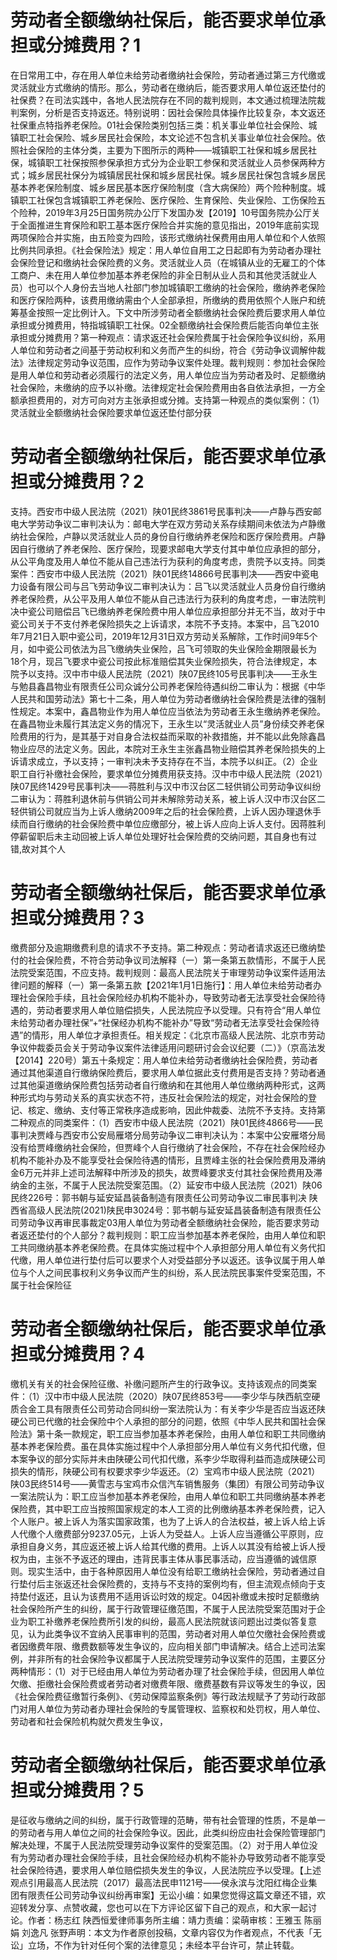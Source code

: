 # 劳动者全额缴纳社保后，能否要求单位承担或分摊费用？1

在日常用工中，存在用人单位未给劳动者缴纳社会保险，劳动者通过第三方代缴或灵活就业方式缴纳的情形。那么，劳动者在缴纳后，能否要求用人单位返还垫付的社保费？在司法实践中，各地人民法院存在不同的裁判规则，本文通过梳理法院裁判案例，分析是否支持返还。特别说明：因社会保险具体操作比较复杂，本文返还社保重点特指养老保险。01社会保险类别包括三类：机关事业单位社会保险、城镇职工社会保险、城乡居民社会保险，本文论述不包含机关事业单位社会保险。依照社会保险的主体分类，主要为下图所示的两种——城镇职工社保和城乡居民社保，城镇职工社保按照参保承担方式分为企业职工参保和灵活就业人员参保两种方式；城乡居民社保分为城镇居民社保和城乡居民社保。城乡居民社保包含城乡居民基本养老保险制度、城乡居民基本医疗保险制度（含大病保险）两个险种制度。城镇职工社保包含城镇职工养老保险、医疗保险、生育保险、失业保险、工伤保险五个险种，2019年3月25日国务院办公厅下发国办发【2019】10号国务院办公厅关于全面推进生育保险和职工基本医疗保险合并实施的意见指出，2019年底前实现两项保险合并实施，由五险变为四险，该形式缴纳社保费用由用人单位和个人依照比例共同承担。《社会保险法》规定：用人单位自用工之日起即有为劳动者办理社会保险登记和缴纳社会保险费的义务。灵活就业人员（在城镇从业的无雇工的个体工商户、未在用人单位参加基本养老保险的非全日制从业人员和其他灵活就业人员）也可以个人身份去当地人社部门参加城镇职工缴纳的社会保险，缴纳养老保险和医疗保险两种，该费用缴纳需由个人全部承担，所缴纳的费用依照个人账户和统筹基金按照一定比例计入。下文中所涉劳动者全额缴纳社会保险费后要求用人单位承担或分摊费用，特指城镇职工社保。02全额缴纳社会保险费后能否向单位主张承担或分摊费用？第一种观点：请求返还社会保险费属于社会保险争议纠纷，系用人单位和劳动者之间基于劳动权利和义务而产生的纠纷，符合《劳动争议调解仲裁法》法律规定劳动争议范围，应作为劳动争议案件处理。裁判规则：参加社会保险是用人单位和劳动者必须履行的法定义务，用人单位应当为劳动者及时、足额缴纳社会保险，未缴纳的应予以补缴。法律规定社会保险费用由各自依法承担，一方全额承担费用的，对方可向对方主张承担或分摊。支持第一种观点的类似案例：（1）灵活就业全额缴纳社会保险要求单位返还垫付部分获

# 劳动者全额缴纳社保后，能否要求单位承担或分摊费用？2

支持。西安市中级人民法院（2021）陕01民终3861号民事判决——卢静与西安邮电大学劳动争议二审判决认为：邮电大学在双方劳动关系存续期间未依法为卢静缴纳社会保险，卢静以灵活就业人员的身份自行缴纳养老保险和医疗保险费用。卢静因自行缴纳了养老保险、医疗保险，现要求邮电大学支付其中单位应承担的部分，从公平角度及用人单位不能从自己违法行为获利的角度考虑，贵院予以支持。同类案件：西安市中级人民法院（2021）陕01民终14866号民事判决——西安中瓷电力设备有限公司与吕飞劳动争议二审判决认为：吕飞以灵活就业人员身份自行缴纳养老保险费，从公平及用人单位不能从自己违法行为获利的角度考虑，一审法院判决中瓷公司赔偿吕飞已缴纳养老保险费中用人单位应承担部分并无不当，故对于中瓷公司关于不支付养老保险损失之上诉请求，本院不予支持。本案中，吕飞2010年7月21日入职中瓷公司，2019年12月31日双方劳动关系解除，工作时间9年5个月，如中瓷公司依法为吕飞缴纳失业保险，吕飞可领取的失业保险金期限最长为18个月，现吕飞要求中瓷公司按此标准赔偿其失业保险损失，符合法律规定，本院予以支持。汉中市中级人民法院（2021）陕07民终105号民事判决——王永生与勉县鑫昌物业有限责任公司众诚分公司养老保险待遇纠纷二审认为：根据《中华人民共和国劳动法》第七十二条，用人单位为劳动者缴纳社会保险费是法律的强制性规定。本案中，鑫昌物业作为用人单位应当依法为劳动者王永生缴纳养老保险。在鑫昌物业未履行其法定义务的情况下，王永生以“灵活就业人员”身份续交养老保险费用的行为，是其基于对自身合法权益而采取的补救措施，并不能以此免除鑫昌物业应尽的法定义务。因此，本院对王永生主张鑫昌物业赔偿其养老保险损失的上诉请求成立，予以支持；一审判决未予支持存在不当，本院予以纠正。（2）企业职工自行补缴社会保险，要求单位分摊费用获支持。汉中市中级人民法院（2021）陕07民终1429号民事判决——蒋胜利与汉中市汉台区二轻供销公司劳动争议纠纷二审认为：蒋胜利退休前与供销公司并未解除劳动关系，被上诉人汉中市汉台区二轻供销公司就应当为上诉人缴纳2009年之后的社会保险费，上诉人因办理退休手续而自行缴纳的社会保险费中单位应缴部分，被上诉人应向上诉人支付。因蒋胜利停薪留职后未主动回被上诉人单位处理好社会保险费的交纳问题，其自身也有过错,故对其个人

# 劳动者全额缴纳社保后，能否要求单位承担或分摊费用？3

缴费部分及逾期缴费利息的请求不予支持。第二种观点：劳动者请求返还已缴纳垫付的社会保险费，不符合劳动争议司法解释（一）第一条第五款情形，不属于人民法院受案范围，不应支持。裁判规则：最高人民法院关于审理劳动争议案件适用法律问题的解释（一）第一条第五款【2021年1月1日施行】：用人单位未给劳动者办理社会保险手续，且社会保险经办机构不能补办，导致劳动者无法享受社会保险待遇的，劳动者要求用人单位赔偿损失，人民法院应予以受理。只有符合“用人单位未给劳动者办理社保”+“社保经办机构不能补办”导致“劳动者无法享受社会保险待遇”的情形，用人单位才承担责任。相关规定：《北京市高级人民法院、北京市劳动争议仲裁委员会关于劳动争议案件法律适用问题研讨会会议纪要（二）》（京高法发【2014】220号）第五十条规定：用人单位未给劳动者缴纳社会保险费，劳动者通过其他渠道自行缴纳保险费后，要求用人单位据此支付费用是否支持？劳动者通过其他渠道缴纳保险费包括劳动者自行缴纳和在其他用人单位缴纳两种形式，这两种形式均与劳动关系的真实状态不符，违反社会保险法的规定，对社会保险的登记、核定、缴纳、支付等正常秩序造成影响，因此仲裁委、法院不予支持。支持第二种观点的同类案件：（1）西安市中级人民法院（2021）陕01民终4866号——民事判决贾峰与西安市公安局雁塔分局劳动争议二审判决认为：本案中公安雁塔分局没有给贾峰缴纳社会保险，但贾峰个人自行缴纳了社会保险，不存在社会保险经办机构不能补办及不能享受社会保险待遇的情形，且贾峰主张的社会保险费用及滞纳金6万元并非上述司法解释中所涉及的损失，故贾峰要求支付其社会保险费用及滞纳金的主张，不属于人民法院受案范围。（2）延安市中级人民法院（2021）陕06民终226号：郭书朝与延安延昌装备制造有限责任公司劳动争议二审民事判决 陕西省高级人民法院(2021)陕民申3024号：郭书朝与延安延昌装备制造有限责任公司劳动争议再审民事裁定03用人单位为劳动者全额缴纳社会保险，能否要求劳动者返还垫付的个人部分？裁判规则：职工应当参加基本养老保险，由用人单位和职工共同缴纳基本养老保险费。在具体实施过程中个人承担部分用人单位有义务代扣代缴，用人单位进行垫付后可以要求个人对受益部分予以返还。该争议属于用人单位与个人之间民事权利义务争议而产生的纠纷，系人民法院民事案件受案范围，不属于社会保险征

# 劳动者全额缴纳社保后，能否要求单位承担或分摊费用？4

缴机关有关的社会保险征缴、补缴问题所产生的行政争议。支持该观点的同类案件：（1）汉中市中级人民法院（2020）陕07民终853号——李少华与陕西航空硬质合金工具有限责任公司劳动合同纠纷一案法院认为：有关李少华是否应当返还陕硬公司已代缴的社会保险中个人承担的部分的问题，依照《中华人民共和国社会保险法》第十条一款规定，职工应当参加基本养老保险，由用人单位和职工共同缴纳基本养老保险费。虽在具体实施过程中个人承担部分用人单位有义务代扣代缴，但本案争议的部分实际并未由陕硬公司代扣代缴，系李少华取得利益而造成陕硬公司损失的情形，陕硬公司有权要求李少华返还。（2）宝鸡市中级人民法院（2021）陕03民终514号——黄雪志与宝鸡市众信汽车销售服务（集团）有限公司劳动争议一案法院认为：职工应当参加基本养老保险，由用人单位和职工共同缴纳基本养老保险费，其中职工应当按照国家规定的本人工资的比例缴纳基本养老保险费，记入个人账户。被上诉人为落实国家政策，也为了上诉人的合法权益，被上诉人给上诉人代缴个人缴费部分9237.05元，上诉人为受益人。上诉人应当遵循公平原则，应承担自身义务，其应返还被上诉人给其代缴的费用。上诉人以其没有给被上诉人授权为由，主张不予返还的理由，违背民事主体从事民事活动，应当遵循的诚信原则。现实生活中，由于各种原因用人单位没有给职工缴纳社会保险，劳动者通过自行垫付后主张返还社会保险费的，支持与不支持的案例均有，但主流观点倾向于支持垫付返还，且认为该费用不适用诉讼时效的规定。04因补缴或未按时足额缴纳社会保险所产生的纠纷，属于行政管理征缴范围，不属于人民法院受案范围对于企业为职工补缴养老保险费所引发的纠纷，最高人民法院就该问题出过类似答复意见，认为此类争议不宜纳入民事审判的范围，劳动者对用人单位欠缴社会保险费或者因缴费年限、缴费数额等发生争议的，应向相关部门申请解决。结合上述司法案例，并非所有的社会保险争议都属于人民法院受理劳动争议案件的范围，主要区分两种情形：（1）对于已经由用人单位为劳动者办理了社会保险手续，但因用人单位欠缴、拒缴社会保险费或者劳动者对缴费年限、缴费基数有异议等发生的争议，因《社会保险费征缴暂行条例》、《劳动保障监察条例》等行政法规赋予了劳动行政部门对用人单位为劳动者办理社会保险的专属管理权、监察权和处罚权，用人单位、劳动者和社会保险机构就欠费发生争议，

# 劳动者全额缴纳社保后，能否要求单位承担或分摊费用？5

是征收与缴纳之间的纠纷，属于行政管理的范畴，带有社会管理的性质，不是单一的劳动者与用人单位之间的社会保险争议。因此，此类纠纷应由社会保险管理部门解决处理，不属于人民法院受理劳动争议案件的受案范围。（2）对于用人单位没有为劳动者办理社会保险手续，且社会保险经办机构不能补办导致劳动者不能享受社会保险待遇，要求用人单位赔偿损失发生的争议，人民法院应予以受理。【上述观点引用最高人民法院（2017）最高法民申1121号——侯永滨与沈阳红梅企业集团有限责任公司劳动争议纠纷再审案】无讼小编：如果您觉得这篇文章还不错，欢迎转发分享、点赞收藏，您也可以在下方评论区留下自己的观点，和大家一起讨论。作者：杨志红 陕西恒爱律师事务所主编：靖力责编：梁萌审核：王雅玉 陈丽娟 刘逸凡 张野声明：本文为作者原创投稿，文章内容仅为作者观点，不代表「无讼」立场，不作为针对任何个案的法律意见；未经本平台许可，禁止转载。

